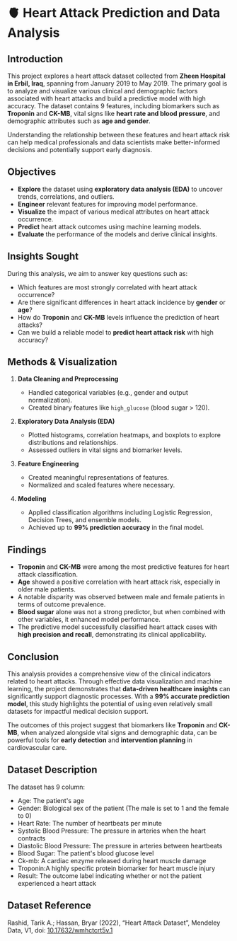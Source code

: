 # 🫀 Heart Attack Prediction and Data Analysis

## Introduction

This project explores a heart attack dataset collected from **Zheen Hospital in Erbil, Iraq**, spanning from January 2019 to May 2019. The primary goal is to analyze and visualize various clinical and demographic factors associated with heart attacks and build a predictive model with high accuracy. The dataset contains 9 features, including biomarkers such as **Troponin** and **CK-MB**, vital signs like **heart rate and blood pressure**, and demographic attributes such as **age and gender**.

Understanding the relationship between these features and heart attack risk can help medical professionals and data scientists make better-informed decisions and potentially support early diagnosis.

## Objectives

- **Explore** the dataset using **exploratory data analysis (EDA)** to uncover trends, correlations, and outliers.
- **Engineer** relevant features for improving model performance.
- **Visualize** the impact of various medical attributes on heart attack occurrence.
- **Predict** heart attack outcomes using machine learning models.
- **Evaluate** the performance of the models and derive clinical insights.

## Insights Sought

During this analysis, we aim to answer key questions such as:

- Which features are most strongly correlated with heart attack occurrence?
- Are there significant differences in heart attack incidence by **gender** or **age**?
- How do **Troponin** and **CK-MB** levels influence the prediction of heart attacks?
- Can we build a reliable model to **predict heart attack risk** with high accuracy?

## Methods & Visualization

1. **Data Cleaning and Preprocessing**

   - Handled categorical variables (e.g., gender and output normalization).
   - Created binary features like `high_glucose` (blood sugar > 120).

2. **Exploratory Data Analysis (EDA)**

   - Plotted histograms, correlation heatmaps, and boxplots to explore distributions and relationships.
   - Assessed outliers in vital signs and biomarker levels.

3. **Feature Engineering**

   - Created meaningful representations of features.
   - Normalized and scaled features where necessary.

4. **Modeling**

   - Applied classification algorithms including Logistic Regression, Decision Trees, and ensemble models.
   - Achieved up to **99% prediction accuracy** in the final model.

## Findings

- **Troponin** and **CK-MB** were among the most predictive features for heart attack classification.
- **Age** showed a positive correlation with heart attack risk, especially in older male patients.
- A notable disparity was observed between male and female patients in terms of outcome prevalence.
- **Blood sugar** alone was not a strong predictor, but when combined with other variables, it enhanced model performance.
- The predictive model successfully classified heart attack cases with **high precision and recall**, demonstrating its clinical applicability.

## Conclusion

This analysis provides a comprehensive view of the clinical indicators related to heart attacks. Through effective data visualization and machine learning, the project demonstrates that **data-driven healthcare insights** can significantly support diagnostic processes. With a **99% accurate prediction model**, this study highlights the potential of using even relatively small datasets for impactful medical decision support.

The outcomes of this project suggest that biomarkers like **Troponin** and **CK-MB**, when analyzed alongside vital signs and demographic data, can be powerful tools for **early detection** and **intervention planning** in cardiovascular care.

## Dataset Description

The dataset has 9 column:

- Age: The patient's age
- Gender: Biological sex of the patient (The male is set to 1 and the female to 0)
- Heart Rate: The number of heartbeats per minute
- Systolic Blood Pressure: The pressure in arteries when the heart contracts
- Diastolic Blood Pressure: The pressure in arteries between heartbeats
- Blood Sugar: The patient's blood glucose level
- Ck-mb: A cardiac enzyme released during heart muscle damage
- Troponin:A highly specific protein biomarker for heart muscle injury
- Result: The outcome label indicating whether or not the patient experienced a heart attack

## Dataset Reference

Rashid, Tarik A.; Hassan, Bryar (2022), “Heart Attack Dataset”, Mendeley Data, V1, doi: [10.17632/wmhctcrt5v.1](https://doi.org/10.17632/wmhctcrt5v.1)
